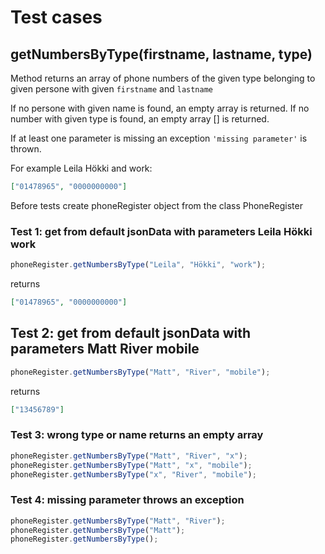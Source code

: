 # Test cases

## **getNumbersByType(firstname, lastname, type)**

Method returns an array of phone numbers of the given type belonging to given persone with given `firstname` and `lastname`

If no persone with given name is found, an empty array is returned. If no number with given type is found, an empty array [] is returned.

If at least one parameter is missing an exception `'missing parameter'` is thrown.

For example Leila Hökki and work:

```json
["01478965", "0000000000"]
```

Before tests create phoneRegister object from the class PhoneRegister

### Test 1: get from default jsonData with parameters Leila Hökki work

```js
phoneRegister.getNumbersByType("Leila", "Hökki", "work");
```

returns

```json
["01478965", "0000000000"]
```

## Test 2: get from default jsonData with parameters Matt River mobile

```js
phoneRegister.getNumbersByType("Matt", "River", "mobile");
```

returns

```json
["13456789"]
```

### Test 3: wrong type or name returns an empty array

```js
phoneRegister.getNumbersByType("Matt", "River", "x");
phoneRegister.getNumbersByType("Matt", "x", "mobile");
phoneRegister.getNumbersByType("x", "River", "mobile");
```

### Test 4: missing parameter throws an exception

```js
phoneRegister.getNumbersByType("Matt", "River");
phoneRegister.getNumbersByType("Matt");
phoneRegister.getNumbersByType();
```
